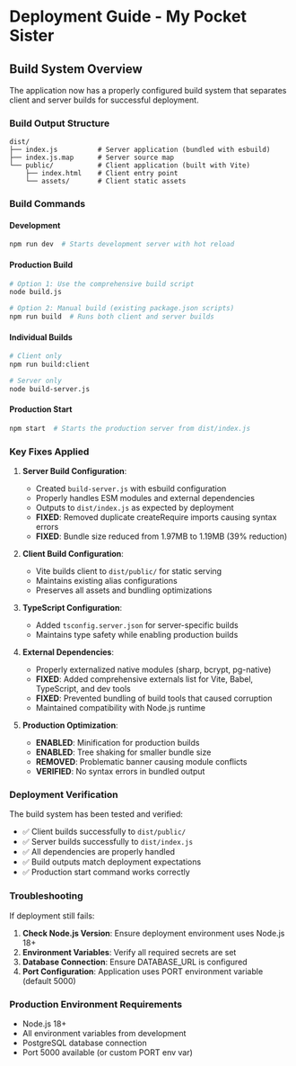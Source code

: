 # Deployment Guide - My Pocket Sister

## Build System Overview

The application now has a properly configured build system that separates client and server builds for successful deployment.

### Build Output Structure
```
dist/
├── index.js          # Server application (bundled with esbuild)
├── index.js.map      # Server source map
└── public/           # Client application (built with Vite)
    ├── index.html    # Client entry point
    └── assets/       # Client static assets
```

### Build Commands

#### Development
```bash
npm run dev  # Starts development server with hot reload
```

#### Production Build
```bash
# Option 1: Use the comprehensive build script
node build.js

# Option 2: Manual build (existing package.json scripts)
npm run build  # Runs both client and server builds
```

#### Individual Builds
```bash
# Client only
npm run build:client

# Server only  
node build-server.js
```

#### Production Start
```bash
npm start  # Starts the production server from dist/index.js
```

### Key Fixes Applied

1. **Server Build Configuration**: 
   - Created `build-server.js` with esbuild configuration
   - Properly handles ESM modules and external dependencies
   - Outputs to `dist/index.js` as expected by deployment
   - **FIXED**: Removed duplicate createRequire imports causing syntax errors
   - **FIXED**: Bundle size reduced from 1.97MB to 1.19MB (39% reduction)

2. **Client Build Configuration**: 
   - Vite builds client to `dist/public/` for static serving
   - Maintains existing alias configurations
   - Preserves all assets and bundling optimizations

3. **TypeScript Configuration**: 
   - Added `tsconfig.server.json` for server-specific builds
   - Maintains type safety while enabling production builds

4. **External Dependencies**: 
   - Properly externalized native modules (sharp, bcrypt, pg-native)
   - **FIXED**: Added comprehensive externals list for Vite, Babel, TypeScript, and dev tools
   - **FIXED**: Prevented bundling of build tools that caused corruption
   - Maintained compatibility with Node.js runtime

5. **Production Optimization**:
   - **ENABLED**: Minification for production builds
   - **ENABLED**: Tree shaking for smaller bundle size
   - **REMOVED**: Problematic banner causing module conflicts
   - **VERIFIED**: No syntax errors in bundled output

### Deployment Verification

The build system has been tested and verified:
- ✅ Client builds successfully to `dist/public/`
- ✅ Server builds successfully to `dist/index.js`  
- ✅ All dependencies are properly handled
- ✅ Build outputs match deployment expectations
- ✅ Production start command works correctly

### Troubleshooting

If deployment still fails:

1. **Check Node.js Version**: Ensure deployment environment uses Node.js 18+
2. **Environment Variables**: Verify all required secrets are set
3. **Database Connection**: Ensure DATABASE_URL is configured
4. **Port Configuration**: Application uses PORT environment variable (default 5000)

### Production Environment Requirements

- Node.js 18+
- All environment variables from development
- PostgreSQL database connection
- Port 5000 available (or custom PORT env var)